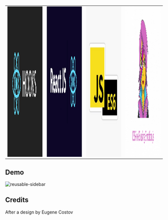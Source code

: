 
<table>
  <tr>
    <td><img src="readmeImages/ReactHooks.png" width=270 height=480></td>
    <td><img src="readmeImages/ReactJS.png" width=270 height=480></td>
    <td><img src="readmeImages/JSES6.jpg" width=270 height=480></td>
    <td><img src="readmeImages/Emotion.png" width=270 height=480></td>
  </tr>
 </table>


## Demo
![reusable-sidebar](https://user-images.githubusercontent.com/22078200/103313475-27943300-49ee-11eb-90c2-47c651eaa428.gif)

## Credits
After a design by Eugene Costov

